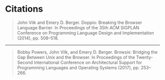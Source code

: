 # Citations

> John Vilk and Emery D. Berger. Doppio: Breaking the Browser Language Barrier. In Proceedings of the 35th ACM SIGPLAN Conference on Programming Language Design and Implementation (2014), pp. 508–518.

---

> Bobby Powers, John Vilk, and Emery D. Berger. Browsix: Bridging the Gap Between Unix and the Browser. In Proceedings of the Twenty-Second International Conference on Architectural Support for Programming Languages and Operating Systems (2017), pp. 253–266.
